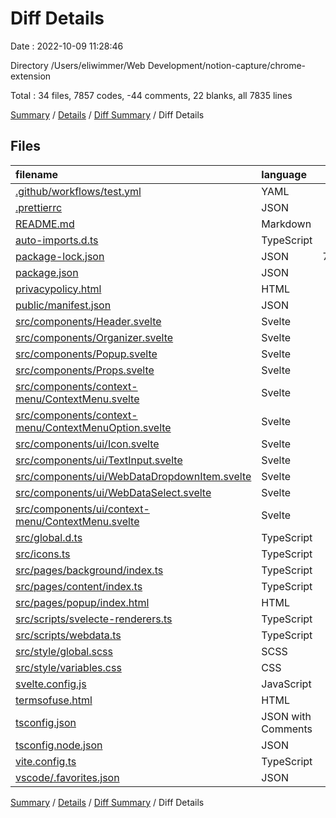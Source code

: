 # Diff Details

Date : 2022-10-09 11:28:46

Directory /Users/eliwimmer/Web Development/notion-capture/chrome-extension

Total : 34 files,  7857 codes, -44 comments, 22 blanks, all 7835 lines

[Summary](results.md) / [Details](details.md) / [Diff Summary](diff.md) / Diff Details

## Files
| filename | language | code | comment | blank | total |
| :--- | :--- | ---: | ---: | ---: | ---: |
| [.github/workflows/test.yml](/.github/workflows/test.yml) | YAML | 18 | 2 | 3 | 23 |
| [.prettierrc](/.prettierrc) | JSON | 9 | 0 | 0 | 9 |
| [README.md](/README.md) | Markdown | 2 | 0 | 2 | 4 |
| [auto-imports.d.ts](/auto-imports.d.ts) | TypeScript | 4 | 2 | 2 | 8 |
| [package-lock.json](/package-lock.json) | JSON | 7,389 | 0 | 1 | 7,390 |
| [package.json](/package.json) | JSON | 46 | 0 | 1 | 47 |
| [privacypolicy.html](/privacypolicy.html) | HTML | 1 | 0 | 0 | 1 |
| [public/manifest.json](/public/manifest.json) | JSON | 62 | 2 | 1 | 65 |
| [src/components/Header.svelte](/src/components/Header.svelte) | Svelte | 51 | 0 | 5 | 56 |
| [src/components/Organizer.svelte](/src/components/Organizer.svelte) | Svelte | 24 | 0 | 1 | 25 |
| [src/components/Popup.svelte](/src/components/Popup.svelte) | Svelte | -68 | 0 | -4 | -72 |
| [src/components/Props.svelte](/src/components/Props.svelte) | Svelte | -5 | 0 | 4 | -1 |
| [src/components/context-menu/ContextMenu.svelte](/src/components/context-menu/ContextMenu.svelte) | Svelte | -87 | -21 | -9 | -117 |
| [src/components/context-menu/ContextMenuOption.svelte](/src/components/context-menu/ContextMenuOption.svelte) | Svelte | -56 | 0 | -10 | -66 |
| [src/components/ui/Icon.svelte](/src/components/ui/Icon.svelte) | Svelte | 1 | 0 | 0 | 1 |
| [src/components/ui/TextInput.svelte](/src/components/ui/TextInput.svelte) | Svelte | 5 | 0 | -2 | 3 |
| [src/components/ui/WebDataDropdownItem.svelte](/src/components/ui/WebDataDropdownItem.svelte) | Svelte | 124 | 0 | 12 | 136 |
| [src/components/ui/WebDataSelect.svelte](/src/components/ui/WebDataSelect.svelte) | Svelte | 158 | 0 | 25 | 183 |
| [src/components/ui/context-menu/ContextMenu.svelte](/src/components/ui/context-menu/ContextMenu.svelte) | Svelte | 87 | 21 | 9 | 117 |
| [src/global.d.ts](/src/global.d.ts) | TypeScript | 17 | 0 | -1 | 16 |
| [src/icons.ts](/src/icons.ts) | TypeScript | 2 | 0 | 0 | 2 |
| [src/pages/background/index.ts](/src/pages/background/index.ts) | TypeScript | 3 | 1 | 1 | 5 |
| [src/pages/content/index.ts](/src/pages/content/index.ts) | TypeScript | 36 | -81 | -2 | -47 |
| [src/pages/popup/index.html](/src/pages/popup/index.html) | HTML | 2 | 0 | 1 | 3 |
| [src/scripts/svelecte-renderers.ts](/src/scripts/svelecte-renderers.ts) | TypeScript | 15 | 0 | -1 | 14 |
| [src/scripts/webdata.ts](/src/scripts/webdata.ts) | TypeScript | 172 | 24 | 32 | 228 |
| [src/style/global.scss](/src/style/global.scss) | SCSS | -248 | -4 | -59 | -311 |
| [src/style/variables.css](/src/style/variables.css) | CSS | 1 | 0 | 0 | 1 |
| [svelte.config.js](/svelte.config.js) | JavaScript | 4 | 2 | 2 | 8 |
| [termsofuse.html](/termsofuse.html) | HTML | 1 | 0 | 0 | 1 |
| [tsconfig.json](/tsconfig.json) | JSON with Comments | 19 | 6 | 1 | 26 |
| [tsconfig.node.json](/tsconfig.node.json) | JSON | 8 | 1 | 1 | 10 |
| [vite.config.ts](/vite.config.ts) | TypeScript | 49 | 1 | 5 | 55 |
| [vscode/.favorites.json](/vscode/.favorites.json) | JSON | 11 | 0 | 1 | 12 |

[Summary](results.md) / [Details](details.md) / [Diff Summary](diff.md) / Diff Details